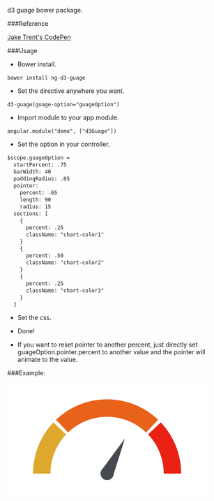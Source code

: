 d3 guage bower package.

###Reference

[Jake Trent's CodePen](http://codepen.io/jaketrent/pen/eloGk)

###Usage

- Bower install.
```
bower install ng-d3-guage
```

- Set the directive anywhere you want.
```
d3-guage(guage-option="guageOption")
```

- Import module to your app module.
```
angular.module("demo", ["d3Guage"])
```

- Set the option in your controller.
```
$scope.guageOption =
  startPercent: .75
  barWidth: 40
  paddingRadius: .05
  pointer:
    percent: .65
    length: 90
    radius: 15
  sections: [
    {
      percent: .25
      className: "chart-color1"
    }
    {
      percent: .50
      className: "chart-color2"
    }
    {
      percent: .25
      className: "chart-color3"
    }
  ]
```

- Set the css.

- Done!

- If you want to reset pointer to another percent, just directly set guageOption.pointer.percent to another value and the pointer will animate to the value.

###Example:

![alt tag](example.png)